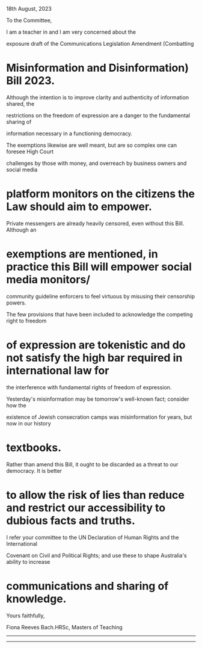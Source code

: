 18th August, 2023

To the Committee,

I am a teacher in and I am very concerned about the

exposure draft of the Communications Legislation Amendment (Combatting

# Misinformation and Disinformation) Bill 2023.

 Although the intention is to improve clarity and authenticity of information shared, the

 restrictions on the freedom of expression are a danger to the fundamental sharing of

 information necessary in a functioning democracy.

The exemptions likewise are well meant, but are so complex one can foresee High Court

challenges by those with money, and overreach by business owners and social media

# platform monitors on the citizens the Law should aim to empower.

Private messengers are already heavily censored, even without this Bill. Although an

# exemptions are mentioned, in practice this Bill will empower social media monitors/
 community guideline enforcers to feel virtuous by misusing their censorship powers.

The few provisions that have been included to acknowledge the competing right to freedom

# of expression are tokenistic and do not satisfy the high bar required in international law for

 the interference with fundamental rights of freedom of expression.

Yesterday's misinformation may be tomorrow's well-known fact; consider how the

existence of Jewish consecration camps was misinformation for years, but now in our history

# textbooks.

Rather than amend this Bill, it ought to be discarded as a threat to our democracy. It is better

# to allow the risk of lies than reduce and restrict our accessibility to dubious facts and truths.

I refer your committee to the UN Declaration of Human Rights and the International

Covenant on Civil and Political Rights; and use these to shape Australia's ability to increase

# communications and sharing of knowledge.

Yours faithfully,

Fiona Reeves Bach.HRSc, Masters of Teaching


-----

-----

